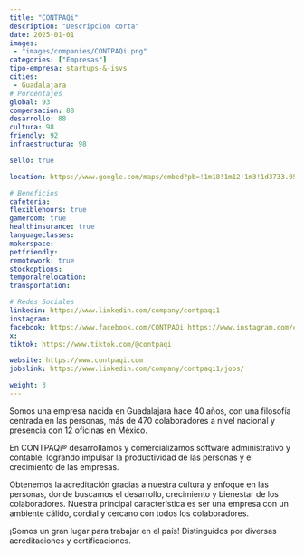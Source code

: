 ```yaml
---
title: "CONTPAQi"
description: "Descripcion corta"
date: 2025-01-01
images: 
 - "images/companies/CONTPAQi.png"
categories: ["Empresas"]
tipo-empresa: startups-&-isvs
cities: 
 - Guadalajara
# Porcentajes  
global: 93
compensacion: 88
desarrollo: 88
cultura: 98
friendly: 92
infraestructura: 98  

sello: true

location: https://www.google.com/maps/embed?pb=!1m18!1m12!1m3!1d3733.0522766455165!2d-103.40200402497896!3d20.667452080892975!2m3!1f0!2f0!3f0!3m2!1i1024!2i768!4f13.1!3m3!1m2!1s0x8428ae7c03b49021%3A0x98b7d3f84c647e74!2sCalz.%20L%C3%A1zaro%20C%C3%A1rdenas%203469%2C%20Chapalita%2C%2044500%20Guadalajara%2C%20Jal.!5e0!3m2!1ses-419!2smx!4v1738013653300!5m2!1ses-419!2smx

# Beneficios
cafeteria: 
flexiblehours: true
gameroom: true
healthinsurance: true
languageclasses: 
makerspace: 
petfriendly: 
remotework: true
stockoptions: 
temporalrelocation: 
transportation: 

# Redes Sociales
linkedin: https://www.linkedin.com/company/contpaqi1
instagram: 
facebook: https://www.facebook.com/CONTPAQi https://www.instagram.com/contpaqimx/
x: 
tiktok: https://www.tiktok.com/@contpaqi

website: https://www.contpaqi.com
jobslink: https://www.linkedin.com/company/contpaqi1/jobs/

weight: 3
---
```


Somos una empresa nacida en Guadalajara hace 40 años, con una filosofía centrada en las personas, más de 470 colaboradores a nivel nacional y presencia con 12 oficinas en México. 

En CONTPAQi® desarrollamos y comercializamos software administrativo y contable, logrando impulsar la productividad de las personas y el crecimiento de las empresas.

Obtenemos la acreditación gracias a nuestra cultura y enfoque en las personas, donde buscamos el desarrollo, crecimiento y bienestar de los colaboradores. Nuestra principal característica es ser una empresa con un ambiente cálido, cordial y cercano con todos los colaboradores. 

¡Somos un gran lugar para trabajar en el país! Distinguidos por diversas acreditaciones y certificaciones.